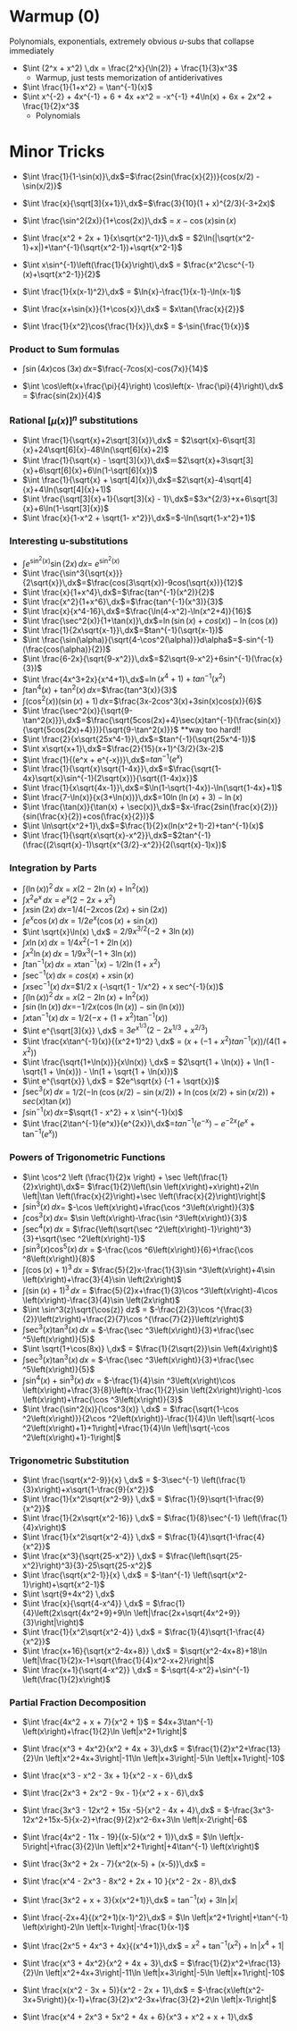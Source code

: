 # Warmup (0)
Polynomials, exponentials, extremely obvious $u$-subs that collapse immediately
- $\int (2^x + x^2) \,dx = \frac{2^x}{\ln(2)} + \frac{1}{3}x^3$
    - Warmup, just tests memorization of antiderivatives
- $\int \frac{1}{1+x^2} = \tan^{-1}(x)$
- $\int x^{-2} + 4x^{-1} + 6 + 4x +x^2 = -x^{-1} +4\ln(x) + 6x + 2x^2 + \frac{1}{2}x^3$
    - Polynomials


# Minor Tricks

- $\int \frac{1}{1-\sin(x)}\,dx$=$\frac{2sin(\frac{x}{2})}{cos(x/2) - \sin(x/2)}$
- $\int \frac{x}{\sqrt[3]{x+1}}\,dx$=$\frac{3}{10}(1 + x)^{2/3}(-3+2x)$
- $\int \frac{\sin^2(2x)}{1+\cos(2x)}\,dx$ = $x-\cos(x)\sin(x)$
- $\int \frac{x^2 + 2x + 1}{x\sqrt{x^2-1}}\,dx$ = $2\ln(|\sqrt{x^2-1}+x|)+\tan^{-1}(\sqrt{x^2-1})+\sqrt{x^2-1}$

- $\int x\sin^{-1}\left(\frac{1}{x}\right)\,dx$ = $\frac{x^2\csc^{-1}(x)+\sqrt{x^2-1}}{2}$
- $\int \frac{1}{x(x-1)^2}\,dx$ = $\ln{x}-\frac{1}{x-1}-\ln(x-1)$
- $\int \frac{x+\sin{x}}{1+\cos{x}}\,dx$ = $x\tan{\frac{x}{2}}$
- $\int \frac{1}{x^2}\cos{\frac{1}{x}}\,dx$ = $-\sin{\frac{1}{x}}$

### Product to Sum formulas
- $\int \sin(4x)\cos(3x)\,dx$=$\frac{-7cos(x)-cos(7x)}{14}$

- $\int \cos\left(x+\frac{\pi}{4}\right) \cos\left(x- \frac{\pi}{4}\right)\,dx$ = $\frac{sin(2x)}{4}$

### Rational $[\mu(x)]^n$ substitutions
- $\int \frac{1}{\sqrt{x}+2\sqrt[3]{x}}\,dx$ = $2\sqrt{x}-6\sqrt[3]{x}+24\sqrt[6]{x}-48\ln(\sqrt[6]{x}+2)$
- $\int \frac{1}{\sqrt{x} - \sqrt[3]{x}}\,dx$＝$2\sqrt{x}+3\sqrt[3]{x}+6\sqrt[6]{x}+6\ln(1-\sqrt[6]{x})$
- $\int \frac{1}{\sqrt{x} + \sqrt[4]{x}}\,dx$=$2\sqrt{x}-4\sqrt[4]{x}+4\ln(\sqrt[4]{x}+1)$
- $\int \frac{\sqrt[3]{x}+1}{\sqrt[3]{x} - 1}\,dx$=$3x^{2/3}+x+6\sqrt[3]{x}+6\ln(1-\sqrt[3]{x})$
- $\int \frac{x}{1-x^2 + \sqrt{1- x^2}}\,dx$=$-\ln(\sqrt{1-x^2}+1)$


### Interesting u-substitutions


- $\int e^{\sin^2(x)}\sin(2x)\,dx$= $e^{\sin^2(x)}$
- $\int \frac{\sin^3{\sqrt{x}}}{2\sqrt{x}}\,dx$=$\frac{cos(3\sqrt{x})-9cos(\sqrt{x})}{12}$
- $\int \frac{x}{1+x^4}\,dx$=$\frac{tan^{-1}(x^2)}{2}$
- $\int \frac{x^2}{1+x^6}\,dx$=$\frac{tan^{-1}(x^3)}{3}$
- $\int \frac{x}{x^4-16}\,dx$=$\frac{\ln(4-x^2)-\ln(x^2+4)}{16}$
- $\int \frac{\sec^2(x)}{1+\tan(x)}\,dx$=$\ln(\sin(x)+cos(x))-\ln(\cos(x))$
- $\int \frac{1}{2x\sqrt{x-1}}\,dx$=$tan^{-1}(\sqrt{x-1})$
- $\int \frac{\sin(\alpha)}{\sqrt{4-\cos^2(\alpha)}}d\alpha$=$-sin^{-1}(\frac{cos(\alpha)}{2})$
- $\int \frac{6-2x}{\sqrt{9-x^2}}\,dx$=$2\sqrt{9-x^2}+6sin^{-1}(\frac{x}{3})$
- $\int \frac{4x^3+2x}{x^4+1}\,dx$=$\ln(x^4+1)+tan^{-1}(x^2)$
- $\int \tan^4(x) + \tan^2(x)\,dx$=$\frac{tan^3(x)}{3}$
- $\int (\cos^2(x))(\sin(x) + 1)\,dx$=$\frac{3x-2cos^3(x)+3sin(x)cos(x)}{6}$
- $\int \frac{\sec^2(x)}{\sqrt{9-\tan^2(x)}}\,dx$=$\frac{\sqrt{5cos(2x)+4}\sec(x)tan^{-1}(\frac{sin(x)}{\sqrt{5cos(2x)+4}})}{\sqrt{9-\tan^2(x)}}$ **way too hard!!
- $\int \frac{2}{x\sqrt{25x^4-1}}\,dx$=$tan^{-1}(\sqrt{25x^4-1})$
- $\int x\sqrt{x+1}\,dx$=$\frac{2}{15}(x+1)^{3/2}(3x-2)$
- $\int \frac{1}{(e^x + e^{-x})}\,dx$=$tan^{-1}(e^x)$
- $\int \frac{1}{\sqrt{x}\sqrt{1-4x}}\,dx$=$\frac{\sqrt{1-4x}\sqrt{x}\sin^{-1}(2\sqrt{x})}{\sqrt{(1-4x)x}}$
- $\int \frac{1}{x\sqrt{4x-1}}\,dx$=$\ln(1-\sqrt{1-4x})-\ln(\sqrt{1-4x}+1)$
- $\int \frac{7-\ln(x)}{x(3+\ln(x))}\,dx$=$10\ln(\ln(x)+3)-\ln(x)$
- $\int \frac{\tan(x)}{\tan(x) + \sec(x)}\,dx$=$x-\frac{2sin(\frac{x}{2})}{sin(\frac{x}{2})+cos(\frac{x}{2})}$
- $\int \ln\sqrt{x^2+1}\,dx$=$\frac{1}{2}x(ln(x^2+1)-2)+tan^{-1}(x)$
- $\int \frac{1}{\sqrt{x\sqrt{x}-x^2}}\,dx$=$2tan^{-1}(\frac{(2\sqrt{x}-1)\sqrt{x^{3/2}-x^2}}{2(\sqrt{x}-1)x})$

### Integration by Parts
- $\int (\ln(x))^2 \,dx$ = $x (2 - 2 \ln(x) + \ln^2(x))$
- $\int x^2e^x \,dx$ = $e^x (2 - 2 x + x^2)$
- $\int x\sin(2x) \,dx$=$1/4 (-2 x \cos(2 x) + \sin(2 x))$
- $\int e^x\cos(x) \,dx$ = $1/2 e^x (\cos(x) + \sin(x))$
- $\int \sqrt{x}\ln(x) \,dx$ = $2/9 x^{3/2} (-2 + 3 \ln(x))$
- $\int x\ln(x) \,dx$ = $1/4 x^2 (-1 + 2 \ln(x))$
- $\int x^2\ln(x) \,dx$ = $1/9 x^3 (-1 + 3 \ln(x))$
- $\int \tan^{-1}(x) \,dx$ = $x \tan^{-1}(x) - 1/2 \ln(1 + x^2)$
- $\int \sec^{-1}(x) \,dx$ = ${cos(x) + x \sin(x)}$
- $\int x\sec^{-1}(x) \,dx$=$1/2 x (-\sqrt{1 - 1/x^2} + x sec^{-1}(x))$
- $\int (\ln(x))^2 \,dx$ = $x (2 - 2 \ln(x) + \ln^2(x))$
- $\int \sin(\ln(x)) \,dx$=$-1/2 x (\cos(\ln(x)) - \sin(\ln(x)))$
- $\int x\tan^{-1}(x) \,dx$ = $1/2 (-x + (1 + x^2) \tan^{-1}(x))$
- $\int e^{\sqrt[3]{x}} \,dx$ = $3e^{x^{1/3}} (2 - 2x^{1/3}+ x^{2/3})$
- $\int \frac{x\tan^{-1}(x)}{(x^2+1)^2} \,dx$ = $(x + (-1 + x^2)tan^{-1}(x))/(4 (1 + x^2))$
- $\int \frac{\sqrt{1+\ln(x)}}{x\ln(x)} \,dx$ = $2\sqrt{1 + \ln(x)} + \ln(1 - \sqrt{1 + \ln(x)}) - \ln(1 + \sqrt{1 + \ln(x)})$
- $\int e^{\sqrt{x}} \,dx$ = $2e^\sqrt{x} (-1 + \sqrt{x})$
- $\int \sec^3(x) \,dx$ = $1/2 (-\ln(\cos(x/2) - \sin(x/2)) + \ln(\cos(x/2) + \sin(x/2)) + sec(x) \tan(x))$
- $\int \sin^{-1}(x) \,dx$=$\sqrt{1 - x^2} + x \sin^{-1}(x)$
- $\int \frac{2\tan^{-1}(e^x)}{e^{2x}}\,dx$=$tan^{-1}(e^{-x}) - e^{-2x}(e^x + \tan^{-1}(e^x))$

### Powers of Trigonometric Functions

- $\int \cos^2 \left (\frac{1}{2}x \right) + \sec \left(\frac{1}{2}x\right)\,dx$= $\frac{1}{2}\left(\sin \left(x\right)+x\right)+2\ln \left|\tan \left(\frac{x}{2}\right)+\sec \left(\frac{x}{2}\right)\right|$
- $\int \sin^3(x) \,dx$= $-\cos \left(x\right)+\frac{\cos ^3\left(x\right)}{3}$
- $\int \cos^3(x) \,dx$= $\sin \left(x\right)-\frac{\sin ^3\left(x\right)}{3}$
- $\int \sec^4(x) \,dx$ = $\frac{\left(\sqrt{\sec ^2\left(x\right)-1}\right)^3}{3}+\sqrt{\sec ^2\left(x\right)-1}$
- $\int \sin^3(x)\cos^5(x) \,dx$ = $-\frac{\cos ^6\left(x\right)}{6}+\frac{\cos ^8\left(x\right)}{8}$
- $\int (\cos(x)+1)^3 \,dx$ = $\frac{5}{2}x-\frac{1}{3}\sin ^3\left(x\right)+4\sin \left(x\right)+\frac{3}{4}\sin \left(2x\right)$
- $\int (\sin(x)+1)^3 \,dx$ = $\frac{5}{2}x+\frac{1}{3}\cos ^3\left(x\right)-4\cos \left(x\right)-\frac{3}{4}\sin \left(2x\right)$
- $\int \sin^3(z)\sqrt{\cos(z)} dz$ = $-\frac{2}{3}\cos ^{\frac{3}{2}}\left(z\right)+\frac{2}{7}\cos ^{\frac{7}{2}}\left(z\right)$
- $\int \sec^3(x)\tan^3(x) \,dx$ = $-\frac{\sec ^3\left(x\right)}{3}+\frac{\sec ^5\left(x\right)}{5}$
- $\int \sqrt{1+\cos(8x)} \,dx$ = $\frac{1}{2\sqrt{2}}\sin \left(4x\right)$
- $\int \sec^3(x)\tan^3(x) \,dx$ = $-\frac{\sec ^3\left(x\right)}{3}+\frac{\sec ^5\left(x\right)}{5}$
- $\int \sin^4(x) + \sin^3(x) \,dx$ = $-\frac{1}{4}\sin ^3\left(x\right)\cos \left(x\right)+\frac{3}{8}\left(x-\frac{1}{2}\sin \left(2x\right)\right)-\cos \left(x\right)+\frac{\cos ^3\left(x\right)}{3}$
- $\int \frac{\sin^2(x)}{\cos^3(x)} \,dx$ = $\frac{\sqrt{1-\cos ^2\left(x\right)}}{2\cos ^2\left(x\right)}-\frac{1}{4}\ln \left|\sqrt{-\cos ^2\left(x\right)+1}+1\right|+\frac{1}{4}\ln \left|\sqrt{-\cos ^2\left(x\right)+1}-1\right|$

### Trigonometric Substitution


- $\int \frac{\sqrt{x^2-9}}{x} \,dx$ = $-3\sec^{-1} \left(\frac{1}{3}x\right)+x\sqrt{1-\frac{9}{x^2}}$
- $\int \frac{1}{x^2\sqrt{x^2-9}} \,dx$ = $\frac{1}{9}\sqrt{1-\frac{9}{x^2}}$
- $\int \frac{1}{2x\sqrt{x^2-16}} \,dx$ = $\frac{1}{8}\sec^{-1} \left(\frac{1}{4}x\right)$
- $\int \frac{1}{x^2\sqrt{x^2-4}} \,dx$ = $\frac{1}{4}\sqrt{1-\frac{4}{x^2}}$
- $\int \frac{x^3}{\sqrt{25-x^2}} \,dx$ = $\frac{\left(\sqrt{25-x^2}\right)^3}{3}-25\sqrt{25-x^2}$
- $\int \frac{\sqrt{x^2-1}}{x} \,dx$ = $-\tan^{-1} \left(\sqrt{x^2-1}\right)+\sqrt{x^2-1}$
- $\int \sqrt{9+4x^2} \,dx$
- $\int \frac{x}{\sqrt{4-x^4}} \,dx$ = $\frac{1}{4}\left(2x\sqrt{4x^2+9}+9\ln \left|\frac{2x+\sqrt{4x^2+9}}{3}\right|\right)$
- $\int \frac{1}{x^2\sqrt{x^2-4}} \,dx$ = $\frac{1}{4}\sqrt{1-\frac{4}{x^2}}$
- $\int \frac{x+16}{\sqrt{x^2-4x+8}} \,dx$ = $\sqrt{x^2-4x+8}+18\ln \left|\frac{1}{2}x-1+\sqrt{\frac{1}{4}x^2-x+2}\right|$
- $\int \frac{x+1}{\sqrt{4-x^2}} \,dx$ = $-\sqrt{4-x^2}+\sin^{-1} \left(\frac{1}{2}x\right)$





### Partial Fraction Decomposition

- $\int \frac{4x^2 + x + 7}{x^2 + 1}$ = $4x+3\tan^{-1} \left(x\right)+\frac{1}{2}\ln \left|x^2+1\right|$
- $\int \frac{x^3 + 4x^2}{x^2 + 4x + 3}\,dx$ = $\frac{1}{2}x^2+\frac{13}{2}\ln \left|x^2+4x+3\right|-11\ln \left|x+3\right|-5\ln \left|x+1\right|-10$
- $\int \frac{x^3 - x^2 - 3x + 1}{x^2 - x - 6}\,dx$
- $\int \frac{2x^3 + 2x^2 - 9x - 1}{x^2 + x - 6}\,dx$
- $\int \frac{3x^3 - 12x^2 + 15x -5}{x^2 - 4x + 4}\,dx$ = $-\frac{3x^3-12x^2+15x-5}{x-2}+\frac{9}{2}x^2-6x+3\ln \left|x-2\right|-6$

- $\int \frac{4x^2 - 11x - 19}{(x-5)(x^2 + 1)}\,dx$ = $\ln \left|x-5\right|+\frac{3}{2}\ln \left|x^2+1\right|+4\tan^{-1} \left(x\right)$
- $\int \frac{3x^2 + 2x - 7}{x^2(x-5) + (x-5)}\,dx$ =
- $\int \frac{x^4 - 2x^3 - 8x^2 + 2x + 10 }{x^2 - 2x - 8}\,dx$
- $\int \frac{3x^2 + x + 3}{x(x^2+1)}\,dx$ = $\tan^{-1} \left(x\right)+3\ln \left|x\right|$
- $\int \frac{-2x+4}{(x^2+1)(x-1)^2}\,dx$ = $\ln \left|x^2+1\right|+\tan^{-1} \left(x\right)-2\ln \left|x-1\right|-\frac{1}{x-1}$
- $\int \frac{2x^5 + 4x^3 + 4x}{(x^4+1)}\,dx$ = $x^2+\tan^{-1} \left(x^2\right)+\ln \left|x^4+1\right|$
- $\int \frac{x^3 + 4x^2}{x^2 + 4x + 3}\,dx$ = $\frac{1}{2}x^2+\frac{13}{2}\ln \left|x^2+4x+3\right|-11\ln \left|x+3\right|-5\ln \left|x+1\right|-10$
- $\int \frac{x(x^2 - 3x + 5)}{x^2 - 2x + 1}\,dx$ = $-\frac{x\left(x^2-3x+5\right)}{x-1}+\frac{3}{2}x^2-3x+\frac{3}{2}+2\ln \left|x-1\right|$
- $\int \frac{x^4 + 2x^3 + 5x^2 + 4x + 6}{x^3 + x^2 + x + 1}\,dx$
